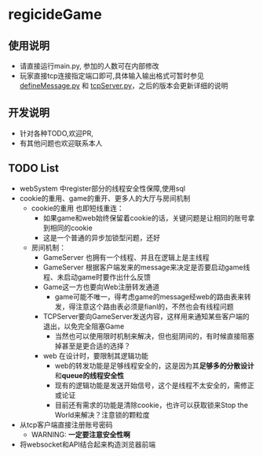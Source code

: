 # regicideGame
## 使用说明
- 请直接运行main.py, 参加的人数可在内部修改
- 玩家直接tcp连接指定端口即可,具体输入输出格式可暂时参见[defineMessage.py](defineMessage.py) 和 [tcpServer.py](tcpServer.py)，之后的版本会更新详细的说明
## 开发说明
- 针对各种TODO,欢迎PR,
- 有其他问题也欢迎联系本人
## TODO List
- webSystem 中register部分的线程安全性保障,使用sql
- cookie的重用、game的重开、更多人的大厅与房间机制
    - cookie的重用 也即短线重连：
        - 如果game和web始终保留着cookie的话，关键问题是让相同的账号拿到相同的cookie
        - 这是一个普通的异步加锁型问题，还好
    - 房间机制：
        - GameServer 也拥有一个线程、并且在逻辑上是主线程
        - GameServer 根据客户端发来的message来决定是否要启动game线程、未启动game时要作出什么反馈
        - Game这一方也要向Web注册转发通道
            - game可能不唯一，得考虑game的message经web的路由表来转发，得注意这个路由表必须是fianl的，不然也会有线程问题
        - TCPServer要向GameServer发送内容，这样用来通知某些客户端的退出，以免完全阻塞Game
            - 当然也可以使用限时机制来解决，但也挺阴间的，有时候直接阻塞掉甚至是更合适的选择？
        - web   在设计时，要限制其逻辑功能
            - web的转发功能是足够线程安全的，这是因为其**足够多的分散设计**和**queue的线程安全性** 
            - 现有的逻辑功能是发送开始信号，这个是线程不太安全的，需修正或论证
            - 目前还有需求的功能是清除cookie，也许可以获取锁来Stop the World来解决？注意锁的颗粒度
- 从tcp客户端直接注册账号密码
    - WARNING: **一定要注意安全性啊**
- 将websocket和API结合起来构造浏览器前端